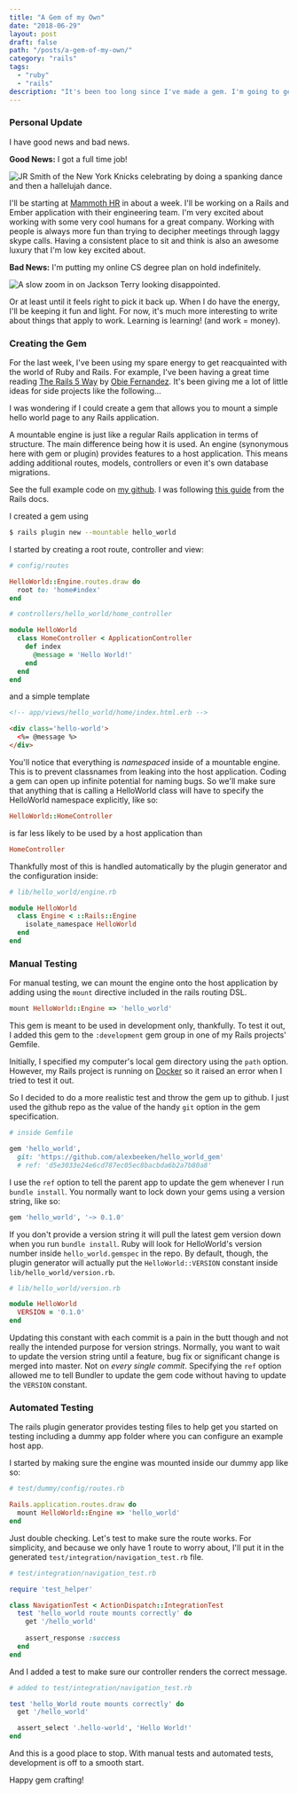```yaml
---
title: "A Gem of my Own"
date: "2018-06-29"
layout: post
draft: false
path: "/posts/a-gem-of-my-own/"
category: "rails"
tags:
  - "ruby"
  - "rails"
description: "It's been too long since I've made a gem. I'm going to get some more practice by setting up a simple gem and get it ready for the TDD."
---
```


### Personal Update

I have good news and bad news. 

**Good News:** I got a full time job!

<img src='https://media.giphy.com/media/CwAlFqwEGreoM/giphy.gif' style='max-width: 100%' alt='JR Smith of the New York Knicks celebrating by doing a spanking dance and then a hallelujah dance.'>
</img>

I'll be starting at [Mammoth HR](https://www.mammothhr.com) in about a week. I'll be working on a Rails and Ember application with their engineering team. I'm very excited about working with some very cool humans for a great company. Working with people is always more fun than trying to decipher meetings through laggy skype calls. Having a consistent place to sit and think is also an awesome luxury that I'm low key excited about.

**Bad News:** I'm putting my online CS degree plan on hold indefinitely.

<img src='https://media.giphy.com/media/tEG1nF1v7AL8A/giphy.gif' style='max-width: 100%' alt='A slow zoom in on Jackson Terry looking disappointed.'>
</img>

Or at least until it feels right to pick it back up. When I do have the energy, I'll be keeping it fun and light. For now, it's much more interesting to write about things that apply to work. Learning is learning! (and work = money).

### Creating the Gem

For the last week, I've been using my spare energy to get reacquainted with the world of Ruby and Rails. For example, I've been having a great time reading [The Rails 5 Way](https://www.amazon.com/Rails-Way-Addison-Wesley-Professional-Ruby/dp/0134657675) by [Obie Fernandez](https://twitter.com/obie?ref_src=twsrc%5Egoogle%7Ctwcamp%5Eserp%7Ctwgr%5Eauthor). It's been giving me a lot of little ideas for side projects like the following...

I was wondering if I could create a gem that allows you to mount a simple hello world page to any Rails application. 

A mountable engine is just like a regular Rails application in terms of structure. The main difference being how it is used. An engine (synonymous here with gem or plugin) provides features to a host application. This means adding additional routes, models, controllers or even it's own database migrations.

See the full example code on [my github](https://github.com/alexbeeken/hello_world_gem). I was following [this guide](http://guides.rubyonrails.org/engines.html) from the Rails docs.


I created a gem using 
```bash
$ rails plugin new --mountable hello_world
```

I started by creating a root route, controller and view:

```ruby
# config/routes

HelloWorld::Engine.routes.draw do
  root to: 'home#index'
end

# controllers/hello_world/home_controller

module HelloWorld
  class HomeController < ApplicationController
    def index
      @message = 'Hello World!'
    end
  end
end
```

and a simple template

```html
<!-- app/views/hello_world/home/index.html.erb -->

<div class='hello-world'>
  <%= @message %>
</div>
```

You'll notice that everything is *namespaced* inside of a mountable engine. This is to prevent classnames from leaking into the host application. Coding a gem can open up infinite potential for naming bugs. So we'll make sure that anything that is calling a HelloWorld class will have to specify the HelloWorld namespace explicitly, like so:

```ruby
HelloWorld::HomeController
```

is far less likely to be used by a host application than

```ruby
HomeController
```

Thankfully most of this is handled automatically by the plugin generator and the configuration inside:

```ruby
# lib/hello_world/engine.rb

module HelloWorld
  class Engine < ::Rails::Engine
    isolate_namespace HelloWorld
  end
end
```

### Manual Testing

For manual testing, we can mount the engine onto the host application by adding using the `mount` directive included in the rails routing DSL.

```ruby
mount HelloWorld::Engine => 'hello_world'
```

This gem is meant to be used in development only, thankfully. To test it out, I added this gem to the `:development` gem group in one of my Rails projects' Gemfile.

Initially, I specified my computer's local gem directory using the `path` option. However, my Rails project is running on [Docker](https://www.docker.com/) so it raised an error when I tried to test it out.

So I decided to do a more realistic test and throw the gem up to github. I just used the github repo as the value of the handy `git` option in the gem specification.

```ruby
# inside Gemfile

gem 'hello_world', 
  git: 'https://github.com/alexbeeken/hello_world_gem'
  # ref: 'd5e3033e24e6cd787ec05ec8bacbda6b2a7b80a8'
```

I use the `ref` option to tell the parent app to update the gem whenever I run `bundle install`. You normally want to lock down your gems using a version string, like so:

```ruby
gem 'hello_world', '~> 0.1.0'
```

If you don't provide a version string it will pull the latest gem version down when you run `bundle install`. Ruby will look for HelloWorld's version number inside `hello_world.gemspec` in the repo. By default, though, the plugin generator will actually put the `HelloWorld::VERSION` constant inside `lib/hello_world/version.rb`.

```ruby
# lib/hello_world/version.rb

module HelloWorld
  VERSION = '0.1.0'
end
```

Updating this constant with each commit is a pain in the butt though and not really the intended purpose for version strings. Normally, you want to wait to update the version string until a feature, bug fix or significant change is merged into master. Not on *every single commit*. Specifying the `ref` option allowed me to tell Bundler to update the gem code without having to update the `VERSION` constant.

### Automated Testing

The rails plugin generator provides testing files to help get you started on testing including a dummy app folder where you can configure an example host app.

I started by making sure the engine was mounted inside our dummy app like so:

```ruby
# test/dummy/config/routes.rb

Rails.application.routes.draw do
  mount HelloWorld::Engine => 'hello_world'
end
```

Just double checking. Let's test to make sure the route works. For simplicity, and because we only have 1 route to worry about, I'll put it in the generated `test/integration/navigation_test.rb` file.

```ruby
# test/integration/navigation_test.rb

require 'test_helper'

class NavigationTest < ActionDispatch::IntegrationTest
  test 'hello_world route mounts correctly' do
    get '/hello_world'
    
    assert_response :success
  end
end
```

And I added a test to make sure our controller renders the correct message.

```ruby
# added to test/integration/navigation_test.rb

test 'hello_World route mounts correctly' do
  get '/hello_world'

  assert_select '.hello-world', 'Hello World!'
end
```

And this is a good place to stop. With manual tests and automated tests, development is off to a smooth start.

Happy gem crafting!